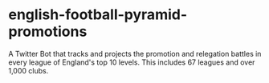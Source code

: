 # english-football-pyramid-promotions
A Twitter Bot that tracks and projects the promotion and relegation battles in every league of England's top 10 levels. This includes 67 leagues and over 1,000 clubs.
